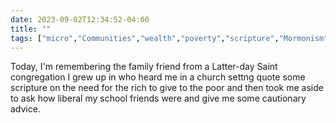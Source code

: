 ---date: 2023-09-02T12:34:52-04:00title: ""tags: ["micro","Communities","wealth","poverty","scripture","Mormonism"]---Today, I'm remembering the family friend from a Latter-day Saint congregation I grew up in who heard me in a church settng quote some scripture on the need for the rich to give to the poor and then took me aside to ask how liberal my school friends were and give me some cautionary advice.
